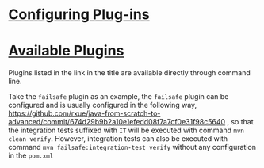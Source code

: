 # [Configuring Plug-ins](https://maven.apache.org/guides/mini/guide-configuring-plugins.html)

# [Available Plugins](https://maven.apache.org/plugins/index.html)
Plugins listed in the link in the title are available directly through command line. 

Take the `failsafe` plugin as an example, the `failsafe` plugin can be configured and is usually configured in the following way, https://github.com/rxue/java-from-scratch-to-advanced/commit/674d29b9b2a10e1efedd08f7a7cf0e31f98c5640 , so that the integration tests suffixed with `IT` will be executed with command `mvn clean verify`. However, integration tests can also be executed with command `mvn failsafe:integration-test verify` without any configuration in the `pom.xml`
